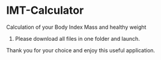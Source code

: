 # IMT-Calculator
Calculation of your Body Index Mass and healthy weight

1. Please download all files in one folder and launch.

Thank you for your choice and enjoy this useful application.
